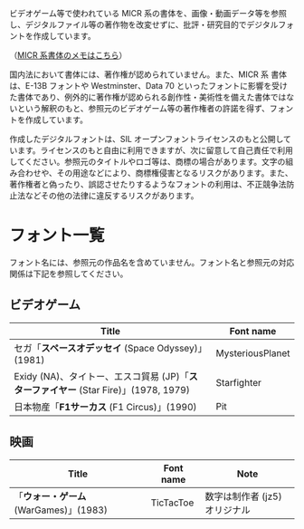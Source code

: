 
ビデオゲーム等で使われている MICR 系の書体を、画像・動画データ等を参照し、デジタルファイル等の著作物を改変せずに、批評・研究目的でデジタルフォントを作成しています。

（[MICR 系書体のメモはこちら](https://github.com/jz5/micr)）

国内法において書体には、著作権が認められていません。また、MICR 系 書体は、E-13B フォントや Westminster、Data 70 といったフォントに影響を受けた書体であり、例外的に著作権が認められる創作性・美術性を備えた書体ではないという解釈のもと、参照元のビデオゲーム等の著作権者の許諾を得ず、フォントを作成しています。

作成したデジタルフォントは、SIL オープンフォントライセンスのもと公開しています。ライセンスのもと自由に利用できますが、次に留意して自己責任で利用してください。参照元のタイトルやロゴ等は、商標の場合があります。文字の組み合わせや、その用途などにより、商標権侵害となるリスクがあります。また、著作権者と偽ったり、誤認させたりするようなフォントの利用は、不正競争法防止法などその他の法律に違反するリスクがあります。

# フォント一覧

フォント名には、参照元の作品名を含めていません。フォント名と参照元の対応関係は下記を参照してください。

## ビデオゲーム

| Title | Font name | 
----|---- 
| セガ「**スペースオデッセイ** (Space Odyssey)」(1981) | MysteriousPlanet |
|  Exidy (NA)、タイトー、エスコ貿易 (JP)「**スターファイヤー** (Star Fire)」(1978, 1979) | Starfighter |
| 日本物産「**F1サーカス** (F1 Circus)」(1990) | Pit |

## 映画

| Title | Font name | Note |
----|----|---- 
| 「**ウォー・ゲーム** (WarGames)」(1983) | TicTacToe | 数字は制作者 (jz5) オリジナル |
